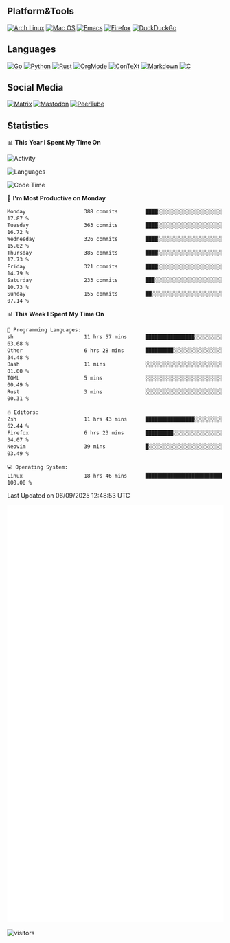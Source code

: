 ## Platform&Tools

[![Arch Linux](https://img.shields.io/badge/ArchLinux-1793D1?logo=arch-linux&logoColor=fff&style=flat-square)](https://archlinux.org/)
[![Mac OS](https://img.shields.io/badge/MacOS-000000?style=flat-square&logo=macos&logoColor=F0F0F0)](https://www.apple.com/macos/)
[![Emacs](https://img.shields.io/badge/Emacs-%237F5AB6.svg?&style=flat-square&logo=gnu-emacs&logoColor=white)](https://www.gnu.org/software/emacs/)
[![Firefox](https://img.shields.io/badge/Firefox-FF7139?style=flat-square&logo=Firefox-Browser&logoColor=white)](https://firefox.com/)
[![DuckDuckGo](https://img.shields.io/badge/DuckDuckGo-DE5833?style=flat-square&logo=DuckDuckGo&logoColor=white)](https://duckduckgo.com/)

## Languages

[![Go](https://img.shields.io/badge/Golang-%2300ADD8.svg?style=flat-square&logo=go&logoColor=white)](https://golang.org/)
[![Python](https://img.shields.io/badge/Python-3670A0?style=flat-square&logo=python&logoColor=ffdd54)](https://www.python.org/)
[![Rust](https://img.shields.io/badge/Rust-%23000000.svg?style=flat-square&logo=rust&logoColor=white)](https://www.rust-lang.org/)
[![OrgMode](https://img.shields.io/badge/OrgMode-%23000000.svg?style=flat-square&logo=org&logoColor=white)](https://orgmode.org/)
[![ConTeXt](https://img.shields.io/badge/ConTeXt-%23008080.svg?style=flat-square&logo=latex&logoColor=white)](https://contextgarden.net/)
[![Markdown](https://img.shields.io/badge/MarkDown-%23000000.svg?style=flat-square&logo=markdown&logoColor=white)](https://daringfireball.net/projects/markdown/)
[![C](https://img.shields.io/badge/C-%2300599C.svg?style=flat-square&logo=c&logoColor=white)](https://www.iso.org/standard/74528.html)

## Social Media
<!--[![Telegram](https://img.shields.io/badge/SteamedFish-2CA5E0?style=social&logo=telegram&logoColor=white)](https://t.me/SteamedFish)-->

[![Matrix](https://img.shields.io/badge/SteamedFish-2CA5E0?style=social&logo=matrix&logoColor=black)](https://matrix.to/#/@i:steamedfish.org)
[![Mastodon](https://img.shields.io/mastodon/follow/109596467238113271?domain=https%3A%2F%2Fmastodon.steamedfish.org%2F&style=social)](https://steamedfish.org/@SteamedFish)
[![PeerTube](https://img.shields.io/badge/PeerTube-23000000.svg?logo=peertube&style=social)](https://peertube.steamedfish.org/)

## Statistics


📊 **This Year I Spent My Time On** 

![Activity](https://wakatime.com/share/@SteamedFish/7529f30a-f1b7-40a4-8d09-e6d855cb7a13.png)

![Languages](https://wakatime.com/share/@SteamedFish/1c5e5366-0e9e-40d8-ac85-d630f61b69c6.svg)

<!--START_SECTION:waka-->
![Code Time](http://img.shields.io/badge/Code%20Time-4%2C943%20hrs%2045%20mins-blue)

📅 **I'm Most Productive on Monday** 

```text
Monday                   388 commits         ████░░░░░░░░░░░░░░░░░░░░░   17.87 % 
Tuesday                  363 commits         ████░░░░░░░░░░░░░░░░░░░░░   16.72 % 
Wednesday                326 commits         ████░░░░░░░░░░░░░░░░░░░░░   15.02 % 
Thursday                 385 commits         ████░░░░░░░░░░░░░░░░░░░░░   17.73 % 
Friday                   321 commits         ████░░░░░░░░░░░░░░░░░░░░░   14.79 % 
Saturday                 233 commits         ███░░░░░░░░░░░░░░░░░░░░░░   10.73 % 
Sunday                   155 commits         ██░░░░░░░░░░░░░░░░░░░░░░░   07.14 % 
```


📊 **This Week I Spent My Time On** 

```text
💬 Programming Languages: 
sh                       11 hrs 57 mins      ████████████████░░░░░░░░░   63.68 % 
Other                    6 hrs 28 mins       █████████░░░░░░░░░░░░░░░░   34.48 % 
Bash                     11 mins             ░░░░░░░░░░░░░░░░░░░░░░░░░   01.00 % 
TOML                     5 mins              ░░░░░░░░░░░░░░░░░░░░░░░░░   00.49 % 
Rust                     3 mins              ░░░░░░░░░░░░░░░░░░░░░░░░░   00.31 % 

🔥 Editors: 
Zsh                      11 hrs 43 mins      ████████████████░░░░░░░░░   62.44 % 
Firefox                  6 hrs 23 mins       █████████░░░░░░░░░░░░░░░░   34.07 % 
Neovim                   39 mins             █░░░░░░░░░░░░░░░░░░░░░░░░   03.49 % 

💻 Operating System: 
Linux                    18 hrs 46 mins      █████████████████████████   100.00 % 
```


 Last Updated on 06/09/2025 12:48:53 UTC
<!--END_SECTION:waka-->


![Metrics](https://github.com/SteamedFish/SteamedFish/blob/master/github-metrics.svg)


![visitors](https://visitor-badge.laobi.icu/badge?page_id=SteamedFish.SteamedFish)
